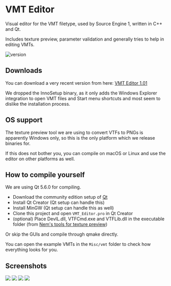 # VMT Editor

Visual editor for the VMT filetype, used by Source Engine 1, written in C++ and Qt.

Includes texture preview, parameter validation and generally tries to help in editing VMTs.

![version](https://img.shields.io/badge/version-1.0.1-blue.svg)

## Downloads

You can download a very recent version from here: [VMT Editor 1.01](http://gortnar.com/vmt/VMT_Editor_1_01.7z)

We dropped the InnoSetup binary, as it only adds the Windows Explorer integration to open VMT files and Start menu shortcuts and most seem to dislike the installation process.

## OS support

The texture preview tool we are using to convert VTFs to PNGs is apparently Windows only, so this is the only platform which we release binaries for.

If this does not bother you, you can compile on macOS or Linux and use the editor on other platforms as well.

## How to compile yourself

We are using Qt 5.6.0 for compiling.

- Download the community edition setup of [Qt](https://www.qt.io/)
- Install Qt Creator (Qt setup can handle this)
- Install MinGW (Qt setup can handle this as well)
- Clone this project and open `VMT_Editor.pro` in Qt Creator
- (optional) Place DevIL.dll, VTFCmd.exe and VTFLib.dll in the executable folder (from [Nem's tools for texture preview](http://nemesis.thewavelength.net/index.php?c=177))

Or skip the GUIs and compile through qmake directly.

You can open the example VMTs in the `Misc/vmt` folder to check how everything looks for you.

## Screenshots

![](https://github.com/Gira-X/VMT-Editor/raw/master/screenshots/1.png)
![](https://github.com/Gira-X/VMT-Editor/raw/master/screenshots/2.png)
![](https://github.com/Gira-X/VMT-Editor/raw/master/screenshots/3.png)
![](https://github.com/Gira-X/VMT-Editor/raw/master/screenshots/4.png)

